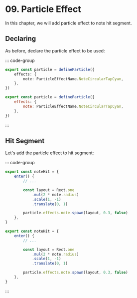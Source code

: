 # 09. Particle Effect

In this chapter, we will add particle effect to note hit segment.

## Declaring

As before, declare the particle effect to be used:

::: code-group

```TypeScript
export const particle = defineParticle({
    effects: {
        note: ParticleEffectName.NoteCircularTapCyan,
    },
})
```

```JavaScript
export const particle = defineParticle({
    effects: {
        note: ParticleEffectName.NoteCircularTapCyan,
    },
})
```

:::

## Hit Segment

Let's add the particle effect to hit segment:

::: code-group

```TypeScript
export const noteHit = {
    enter() {
        // ...

        const layout = Rect.one
            .mul(2 * note.radius)
            .scale(1, -1)
            .translate(0, 1)

        particle.effects.note.spawn(layout, 0.3, false)
    },
}
```

```JavaScript
export const noteHit = {
    enter() {
        // ...

        const layout = Rect.one
            .mul(2 * note.radius)
            .scale(1, -1)
            .translate(0, 1)

        particle.effects.note.spawn(layout, 0.3, false)
    },
}
```

:::
